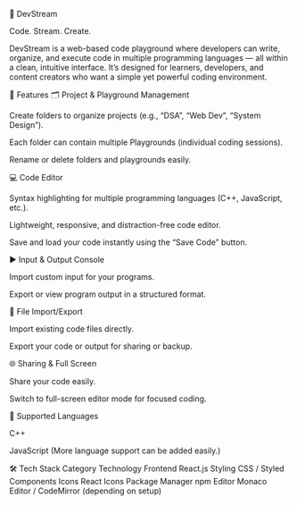 🧠 DevStream

Code. Stream. Create.

DevStream is a web-based code playground where developers can write, organize, and execute code in multiple programming languages — all within a clean, intuitive interface.
It’s designed for learners, developers, and content creators who want a simple yet powerful coding environment.

🚀 Features
🗂️ Project & Playground Management

Create folders to organize projects (e.g., “DSA”, “Web Dev”, “System Design”).

Each folder can contain multiple Playgrounds (individual coding sessions).

Rename or delete folders and playgrounds easily.

💻 Code Editor

Syntax highlighting for multiple programming languages (C++, JavaScript, etc.).

Lightweight, responsive, and distraction-free code editor.

Save and load your code instantly using the “Save Code” button.

▶️ Input & Output Console

Import custom input for your programs.

Export or view program output in a structured format.

🔄 File Import/Export

Import existing code files directly.

Export your code or output for sharing or backup.

🌐 Sharing & Full Screen

Share your code easily.

Switch to full-screen editor mode for focused coding.

🧩 Supported Languages

C++

JavaScript
(More language support can be added easily.)

🛠️ Tech Stack
Category	Technology
Frontend	React.js
Styling	CSS / Styled Components
Icons	React Icons
Package Manager	npm
Editor	Monaco Editor / CodeMirror (depending on setup)
